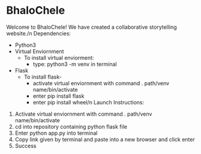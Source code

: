 # BhaloChele
Welcome to BhaloChele! We have created a collaborative storytelling website./n 
Dependencies:
- Python3
- Virtual Enviornment
  - To install virtual enviorment:
    - type: python3 -m venv in terminal 
- Flask
  - To install flask-
    - activate virtual enviornment with command . path/venv name/bin/activate
    - enter pip install flask 
    - enter pip install wheel/n
Launch Instructions: 
1. Activate virtual enviornment with command . path/venv name/bin/activate 
2. cd into repository containing python flask file
3. Enter python app.py into terminal
4. Copy link given by terminal and paste into a new browser and click enter
5. Success
     
